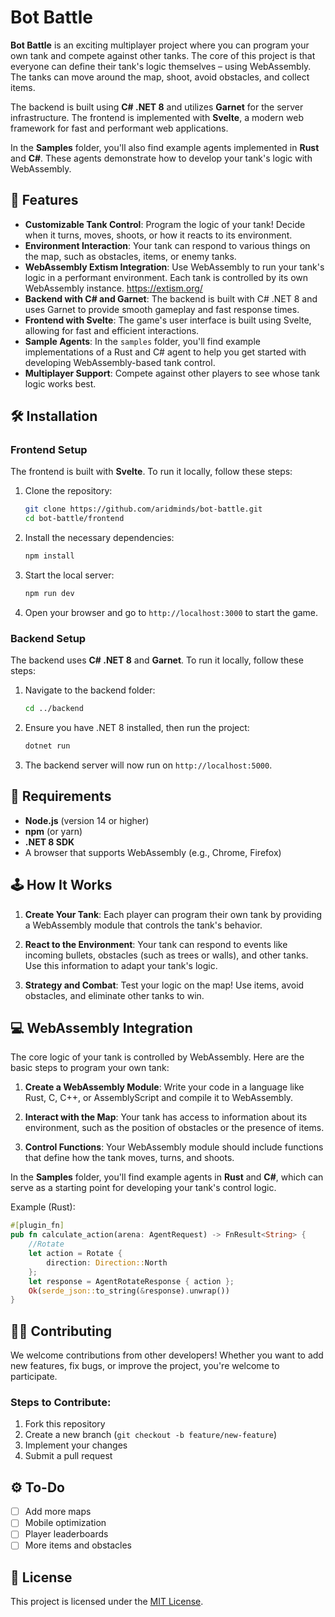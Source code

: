 
# Bot Battle

**Bot Battle** is an exciting multiplayer project where you can program your own tank and compete against other tanks. The core of this project is that everyone can define their tank's logic themselves – using WebAssembly. The tanks can move around the map, shoot, avoid obstacles, and collect items.

The backend is built using **C# .NET 8** and utilizes **Garnet** for the server infrastructure. The frontend is implemented with **Svelte**, a modern web framework for fast and performant web applications.

In the **Samples** folder, you'll also find example agents implemented in **Rust** and **C#**. These agents demonstrate how to develop your tank's logic with WebAssembly.

## 🚀 Features

- **Customizable Tank Control**: Program the logic of your tank! Decide when it turns, moves, shoots, or how it reacts to its environment.
- **Environment Interaction**: Your tank can respond to various things on the map, such as obstacles, items, or enemy tanks.
- **WebAssembly Extism Integration**: Use WebAssembly to run your tank's logic in a performant environment. Each tank is controlled by its own WebAssembly instance. https://extism.org/
- **Backend with C# and Garnet**: The backend is built with C# .NET 8 and uses Garnet to provide smooth gameplay and fast response times.
- **Frontend with Svelte**: The game's user interface is built using Svelte, allowing for fast and efficient interactions.
- **Sample Agents**: In the `samples` folder, you'll find example implementations of a Rust and C# agent to help you get started with developing WebAssembly-based tank control.
- **Multiplayer Support**: Compete against other players to see whose tank logic works best.

## 🛠 Installation

### Frontend Setup

The frontend is built with **Svelte**. To run it locally, follow these steps:

1. Clone the repository:
    ```bash
    git clone https://github.com/aridminds/bot-battle.git
    cd bot-battle/frontend
    ```

2. Install the necessary dependencies:
    ```bash
    npm install
    ```

3. Start the local server:
    ```bash
    npm run dev
    ```

4. Open your browser and go to `http://localhost:3000` to start the game.

### Backend Setup

The backend uses **C# .NET 8** and **Garnet**. To run it locally, follow these steps:

1. Navigate to the backend folder:
    ```bash
    cd ../backend
    ```

2. Ensure you have .NET 8 installed, then run the project:
    ```bash
    dotnet run
    ```

3. The backend server will now run on `http://localhost:5000`.

## 🔧 Requirements

- **Node.js** (version 14 or higher)
- **npm** (or yarn)
- **.NET 8 SDK**
- A browser that supports WebAssembly (e.g., Chrome, Firefox)

## 🕹 How It Works

1. **Create Your Tank**: Each player can program their own tank by providing a WebAssembly module that controls the tank's behavior.
   
2. **React to the Environment**: Your tank can respond to events like incoming bullets, obstacles (such as trees or walls), and other tanks. Use this information to adapt your tank's logic.

3. **Strategy and Combat**: Test your logic on the map! Use items, avoid obstacles, and eliminate other tanks to win.

## 💻 WebAssembly Integration

The core logic of your tank is controlled by WebAssembly. Here are the basic steps to program your own tank:

1. **Create a WebAssembly Module**: Write your code in a language like Rust, C, C++, or AssemblyScript and compile it to WebAssembly.

2. **Interact with the Map**: Your tank has access to information about its environment, such as the position of obstacles or the presence of items.

3. **Control Functions**: Your WebAssembly module should include functions that define how the tank moves, turns, and shoots.

In the **Samples** folder, you'll find example agents in **Rust** and **C#**, which can serve as a starting point for developing your tank's control logic.

Example (Rust):
```rust
#[plugin_fn]
pub fn calculate_action(arena: AgentRequest) -> FnResult<String> {
    //Rotate    
    let action = Rotate {
        direction: Direction::North
    };
    let response = AgentRotateResponse { action };
    Ok(serde_json::to_string(&response).unwrap())
}
```

## 🧑‍💻 Contributing

We welcome contributions from other developers! Whether you want to add new features, fix bugs, or improve the project, you're welcome to participate.

### Steps to Contribute:

1. Fork this repository
2. Create a new branch (`git checkout -b feature/new-feature`)
3. Implement your changes
4. Submit a pull request

## ⚙️ To-Do

- [ ] Add more maps
- [ ] Mobile optimization
- [ ] Player leaderboards
- [ ] More items and obstacles

## 📄 License

This project is licensed under the [MIT License](LICENSE).
